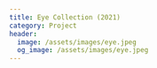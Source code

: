 ```yaml
---
title: Eye Collection (2021)
category: Project
header:
  image: /assets/images/eye.jpeg
  og_image: /assets/images/eye.jpeg
---
```

